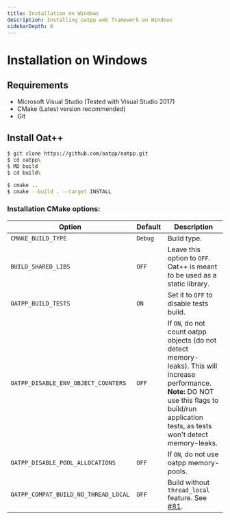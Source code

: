 ```yaml
---
title: Installation on Windows
description: Installing oatpp web framework on Windows
sidebarDepth: 0
---
```


# Installation on Windows <seo/>

## Requirements 

- Microsoft Visual Studio (Tested with Visual Studio 2017)
- CMake (Latest version recommended)
- Git

## Install Oat++

```bash
$ git clone https://github.com/oatpp/oatpp.git
$ cd oatpp\
$ MD build
$ cd build\

$ cmake ..
$ cmake --build . --target INSTALL
```

### Installation CMake options:

|Option|Default|Description|
|---|---|---|
|`CMAKE_BUILD_TYPE`|`Debug`|Build type.|
|`BUILD_SHARED_LIBS`|`OFF`|Leave this option to `OFF`. Oat++ is meant to be used as a static library.|
|`OATPP_BUILD_TESTS`|`ON`|Set it to `OFF` to disable tests build.|
|`OATPP_DISABLE_ENV_OBJECT_COUNTERS`|`OFF`|If `ON`, do not count oatpp objects (do not detect memory-leaks). This will increase performance. <br> **Note:** DO NOT use this flags to build/run application tests, as tests won't detect memory-leaks.|
|`OATPP_DISABLE_POOL_ALLOCATIONS`|`OFF`|If `ON`, do not use oatpp memory-pools.|
|`OATPP_COMPAT_BUILD_NO_THREAD_LOCAL`|`OFF`|Build without `thread_local` feature. See [#81](https://github.com/oatpp/oatpp/issues/81).|
